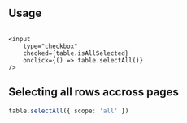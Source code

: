 

## Usage

```svelte

<input
    type="checkbox"
    checked={table.isAllSelected}
    onclick={() => table.selectAll()}
/>
```

## Selecting all rows accross pages

```ts
table.selectAll({ scope: 'all' })
```

